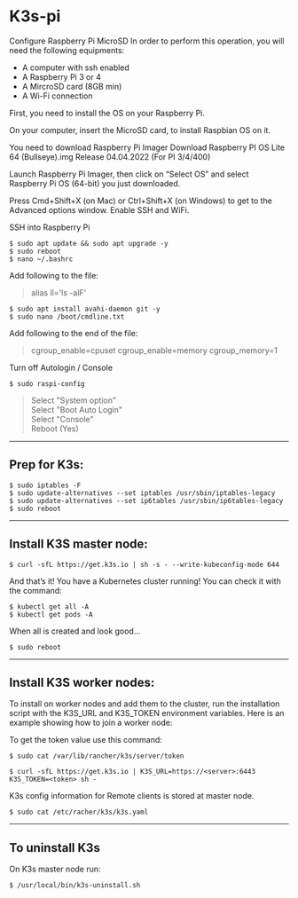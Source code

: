 # K3s-pi

Configure Raspberry Pi MicroSD
In order to perform this operation, you will need the following equipments:

* A computer with ssh enabled
* A Raspberry Pi 3 or 4
* A MircroSD card (8GB min)
* A Wi-Fi connection

First, you need to install the OS on your Raspberry Pi.

On your computer, insert the MicroSD card, to install Raspbian OS on it.

You need to download Raspberry Pi Imager 
Download Raspberry PI OS Lite 64 (Bullseye).img
Release 04.04.2022 (For PI 3/4/400)

Launch Raspberry Pi Imager, then click on “Select OS” and select Raspberry Pi OS (64-bit) you just downloaded.

Press Cmd+Shift+X (on Mac) or Ctrl+Shift+X (on Windows) to get to the Advanced options window. 
Enable SSH and WiFi.

SSH into Raspberry Pi

`$ sudo apt update && sudo apt upgrade -y`\
`$ sudo reboot`\
`$ nano ~/.bashrc`

Add following to the file:
> alias ll='ls -alF'

`$ sudo apt install avahi-daemon git -y`\
`$ sudo nano /boot/cmdline.txt`

Add following to the end of the file:

> cgroup_enable=cpuset cgroup_enable=memory cgroup_memory=1

Turn off Autologin / Console

`$ sudo raspi-config`

> Select "System option"\
> Select "Boot Auto Login"\
> Select "Console"\
> Reboot (Yes)

---
## Prep for K3s:

`$ sudo iptables -F`\
`$ sudo update-alternatives --set iptables /usr/sbin/iptables-legacy`\
`$ sudo update-alternatives --set ip6tables /usr/sbin/ip6tables-legacy`\
`$ sudo reboot`

---

## Install K3S master node:
`$ curl -sfL https://get.k3s.io | sh -s - --write-kubeconfig-mode 644`

And that’s it! You have a Kubernetes cluster running! You can check it with the command:

`$ kubectl get all -A`\
`$ kubectl get pods -A`

When all is created and look good...

`$ sudo reboot`

---

## Install K3S worker nodes:

To install on worker nodes and add them to the cluster, run the installation script with the K3S_URL and K3S_TOKEN environment variables. Here is an example showing how to join a worker node:

To get the token value use this command:

`$ sudo cat /var/lib/rancher/k3s/server/token`

`$ curl -sfL https://get.k3s.io | K3S_URL=https://<server>:6443 K3S_TOKEN=<token> sh -`
  
K3s config information for Remote clients is stored at master node.

`$ sudo cat /etc/racher/k3s/k3s.yaml`

---

## To uninstall K3s

On K3s master node run:

`$ /usr/local/bin/k3s-uninstall.sh`
